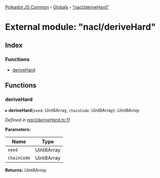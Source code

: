 [Polkadot JS Common](../README.md) › [Globals](../globals.md) › ["nacl/deriveHard"](_nacl_derivehard_.md)

# External module: "nacl/deriveHard"

## Index

### Functions

* [deriveHard](_nacl_derivehard_.md#derivehard)

## Functions

###  deriveHard

▸ **deriveHard**(`seed`: Uint8Array, `chainCode`: Uint8Array): *Uint8Array*

*Defined in [nacl/deriveHard.ts:11](https://github.com/polkadot-js/common/blob/4e8cb2af/packages/util-crypto/src/nacl/deriveHard.ts#L11)*

**Parameters:**

Name | Type |
------ | ------ |
`seed` | Uint8Array |
`chainCode` | Uint8Array |

**Returns:** *Uint8Array*
